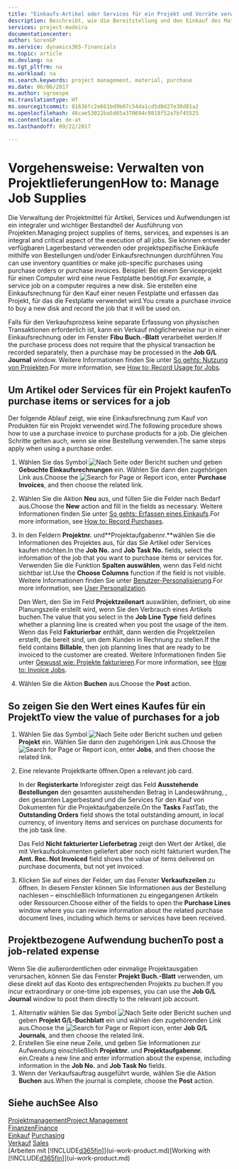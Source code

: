 ```yaml
---
title: "Einkaufs-Artikel oder Services für ein Projekt und Vorräte verwalten| Microsoft Docs"
description: Beschreibt, wie die Bereitstellung und den Einkauf des Materials und Servicearten in Projekten verwaltet wird.
services: project-madeira
documentationcenter: 
author: SorenGP
ms.service: dynamics365-financials
ms.topic: article
ms.devlang: na
ms.tgt_pltfrm: na
ms.workload: na
ms.search.keywords: project management, material, purchase
ms.date: 06/06/2017
ms.author: sgroespe
ms.translationtype: HT
ms.sourcegitcommit: 81636fc2e661bd9b07c54da1cd5d0d27e30d01a2
ms.openlocfilehash: 46cae53022ba5d65a370694c9818f52a7bf45525
ms.contentlocale: de-at
ms.lasthandoff: 09/22/2017

---
```

# <a name="how-to-manage-job-supplies"></a><span data-ttu-id="fba2a-103">Vorgehensweise: Verwalten von Projektlieferungen</span><span class="sxs-lookup"><span data-stu-id="fba2a-103">How to: Manage Job Supplies</span></span>
<span data-ttu-id="fba2a-104">Die Verwaltung der Projektmittel für Artikel, Services und Aufwendungen ist ein integraler und wichtiger Bestandteil der Ausführung von Projekten.</span><span class="sxs-lookup"><span data-stu-id="fba2a-104">Managing project supplies of items, services, and expenses is an integral and critical aspect of the execution of all jobs.</span></span> <span data-ttu-id="fba2a-105">Sie können entweder verfügbaren Lagerbestand verwenden oder projektspezifische Einkäufe mithilfe von Bestellungen und/oder Einkaufsrechnungen durchführen.</span><span class="sxs-lookup"><span data-stu-id="fba2a-105">You can use inventory quantities or make job-specific purchases using purchase orders or purchase invoices.</span></span> <span data-ttu-id="fba2a-106">Beispiel: Bei einem Serviceprojekt für einen Computer wird eine neue Festplatte benötigt.</span><span class="sxs-lookup"><span data-stu-id="fba2a-106">For example, a service job on a computer requires a new disk.</span></span> <span data-ttu-id="fba2a-107">Sie erstellen eine Einkaufsrechnung für den Kauf einer neuen Festplatte und erfassen das Projekt, für das die Festplatte verwendet wird.</span><span class="sxs-lookup"><span data-stu-id="fba2a-107">You create a purchase invoice to buy a new disk and record the job that it will be used on.</span></span>

<span data-ttu-id="fba2a-108">Falls für den Verkaufsprozess keine separate Erfassung von physischen Transaktionen erforderlich ist, kann ein Verkauf möglicherweise nur in einer Einkaufsrechnung oder im Fenster **Fibu Buch.-Blatt** verarbeitet werden.</span><span class="sxs-lookup"><span data-stu-id="fba2a-108">If the purchase process does not require that the physical transaction be recorded separately, then a purchase may be processed in the **Job G/L Journal** window.</span></span> <span data-ttu-id="fba2a-109">Weitere Informationen finden Sie unter [So gehts: Nutzung von Projekten](projects-how-record-job-usage.md).</span><span class="sxs-lookup"><span data-stu-id="fba2a-109">For more information, see [How to: Record Usage for Jobs](projects-how-record-job-usage.md).</span></span>

## <a name="to-purchase-items-or-services-for-a-job"></a><span data-ttu-id="fba2a-110">Um Artikel oder Services für ein Projekt kaufen</span><span class="sxs-lookup"><span data-stu-id="fba2a-110">To purchase items or services for a job</span></span>
<span data-ttu-id="fba2a-111">Der folgende Ablauf zeigt, wie eine Einkaufsrechnung zum Kauf von Produkten für ein Projekt verwendet wird.</span><span class="sxs-lookup"><span data-stu-id="fba2a-111">The following procedure shows how to use a purchase invoice to purchase products for a job.</span></span> <span data-ttu-id="fba2a-112">Die gleichen Schritte gelten auch, wenn sie eine Bestellung verwenden.</span><span class="sxs-lookup"><span data-stu-id="fba2a-112">The same steps apply when using a purchase order.</span></span>  

1. <span data-ttu-id="fba2a-113">Wählen Sie das Symbol ![Nach Seite oder Bericht suchen](media/ui-search/search_small.png "Nach Seite oder Bericht suchen") und geben **Gebuchte Einkaufsrechnungen** ein. Wählen Sie dann den zugehörigen Link aus.</span><span class="sxs-lookup"><span data-stu-id="fba2a-113">Choose the ![Search for Page or Report](media/ui-search/search_small.png "Search for Page or Report icon") icon, enter **Purchase Invoices**, and then choose the related link.</span></span>  
2. <span data-ttu-id="fba2a-114">Wählen Sie die Aktion **Neu** aus, und füllen Sie die Felder nach Bedarf aus.</span><span class="sxs-lookup"><span data-stu-id="fba2a-114">Choose the **New** action and fill in the fields as necessary.</span></span> <span data-ttu-id="fba2a-115">Weitere Informationen finden Sie unter [So gehts: Erfassen eines Einkaufs](purchasing-how-record-purchases.md).</span><span class="sxs-lookup"><span data-stu-id="fba2a-115">For more information, see [How to: Record Purchases](purchasing-how-record-purchases.md).</span></span>
3. <span data-ttu-id="fba2a-116">In den Feldern **Projektnr.** und**Projektaufgabennr.**wählen Sie die Informationen des Projektes aus, für das Sie Artikel oder Services kaufen möchten.</span><span class="sxs-lookup"><span data-stu-id="fba2a-116">In the **Job No.** and **Job Task No.** fields, select the information of the job that you want to purchase items or services for.</span></span> <span data-ttu-id="fba2a-117">Verwenden Sie die Funktion **Spalten auswählen**, wenn das Feld nicht sichtbar ist.</span><span class="sxs-lookup"><span data-stu-id="fba2a-117">Use the **Choose Columns** function if the field is not visible.</span></span> <span data-ttu-id="fba2a-118">Weitere Informationen finden Sie unter [Benutzer-Personalisierung](ui-user-personalization.md).</span><span class="sxs-lookup"><span data-stu-id="fba2a-118">For more information, see [User Personalization](ui-user-personalization.md).</span></span>

    <span data-ttu-id="fba2a-119">Den Wert, den Sie im Feld **Projektzeilenart** auswählen, definiert, ob eine Planungszeile erstellt wird, wenn Sie den Verbrauch eines Artikels buchen.</span><span class="sxs-lookup"><span data-stu-id="fba2a-119">The value that you select in the **Job Line Type** field defines whether a planning line is created when you post the usage of the item.</span></span> <span data-ttu-id="fba2a-120">Wenn das Feld **Fakturierbar** enthält, dann werden die Projektzeilen erstellt, die bereit sind, um dem Kunden in Rechnung zu stellen.</span><span class="sxs-lookup"><span data-stu-id="fba2a-120">If the field contains **Billable**, then job planning lines that are ready to be invoiced to the customer are created.</span></span> <span data-ttu-id="fba2a-121">Weitere Informationen finden Sie unter [Gewusst wie: Projekte fakturieren](projects-how-invoice-jobs.md).</span><span class="sxs-lookup"><span data-stu-id="fba2a-121">For more information, see [How to: Invoice Jobs](projects-how-invoice-jobs.md).</span></span>
4. <span data-ttu-id="fba2a-122">Wählen Sie die Aktion **Buchen** aus.</span><span class="sxs-lookup"><span data-stu-id="fba2a-122">Choose the **Post** action.</span></span>

## <a name="to-view-the-value-of-purchases-for-a-job"></a><span data-ttu-id="fba2a-123">So zeigen Sie den Wert eines Kaufes für ein Projekt</span><span class="sxs-lookup"><span data-stu-id="fba2a-123">To view the value of purchases for a job</span></span>
1. <span data-ttu-id="fba2a-124">Wählen Sie das Symbol ![Nach Seite oder Bericht suchen](media/ui-search/search_small.png "Nach Seite oder Bericht suchen") und geben **Projekt** ein. Wählen Sie dann den zugehörigen Link aus.</span><span class="sxs-lookup"><span data-stu-id="fba2a-124">Choose the ![Search for Page or Report](media/ui-search/search_small.png "Search for Page or Report icon") icon, enter **Jobs**, and then choose the related link.</span></span>
2. <span data-ttu-id="fba2a-125">Eine relevante Projektkarte öffnen.</span><span class="sxs-lookup"><span data-stu-id="fba2a-125">Open a relevant job card.</span></span>

    <span data-ttu-id="fba2a-126">In der **Registerkarte** Inforegister zeigt das Feld **Ausstehende Bestellungen** den gesamten ausstehenden Betrag in Landeswährung, , den gesamten Lagerbestand und die Services für den Kauf von Dokumenten für die Projektaufgabenzeile.</span><span class="sxs-lookup"><span data-stu-id="fba2a-126">On the **Tasks** FastTab, the **Outstanding Orders** field shows the total outstanding amount, in local currency, of inventory items and services on purchase documents for the job task line.</span></span>  

    <span data-ttu-id="fba2a-127">Das Feld **Nicht fakturierter Lieferbetrag** zeigt den Wert der Artikel, die mit Verkaufsdokumenten geliefert aber noch nicht fakturiert wurden.</span><span class="sxs-lookup"><span data-stu-id="fba2a-127">The **Amt. Rec. Not Invoiced** field shows the value of items delivered on purchase documents, but not yet invoiced.</span></span>  
3. <span data-ttu-id="fba2a-128">Klicken Sie auf eines der Felder, um das Fenster **Verkaufszeilen** zu öffnen. In diesem Fenster können Sie Informationen aus der Bestellung nachlesen – einschließlich Informationen zu eingegangenen Artikeln oder Ressourcen.</span><span class="sxs-lookup"><span data-stu-id="fba2a-128">Choose either of the fields to open the **Purchase Lines** window where you can review information about the related purchase document lines, including which items or services have been received.</span></span>

## <a name="to-post-a-job-related-expense"></a><span data-ttu-id="fba2a-129">Projektbezogene Aufwendung buchen</span><span class="sxs-lookup"><span data-stu-id="fba2a-129">To post a job-related expense</span></span>
<span data-ttu-id="fba2a-130">Wenn Sie die außerordentlichen oder einmalige Projektausgaben verursachen, können Sie das Fenster **Projekt Buch.-Blatt** verwenden, um diese direkt auf das Konto des entsprechenden Projekts zu buchen.</span><span class="sxs-lookup"><span data-stu-id="fba2a-130">If you incur extraordinary or one-time job expenses, you can use the **Job G/L Journal** window to post them directly to the relevant job account.</span></span>

1. <span data-ttu-id="fba2a-131">Alternativ wählen Sie das Symbol ![Nach Seite oder Bericht suchen](media/ui-search/search_small.png "Nach Seite oder Bericht suchen") und geben **Projekt G/L-Buchblatt** ein und wählen den zugehörenden Link aus.</span><span class="sxs-lookup"><span data-stu-id="fba2a-131">Choose the ![Search for Page or Report](media/ui-search/search_small.png "Search for Page or Report icon") icon, enter **Job G/L Journals**, and then choose the related link.</span></span>  
2. <span data-ttu-id="fba2a-132">Erstellen Sie eine neue Zeile, und geben Sie Informationen zur Aufwendung einschließlich  **Projektnr.** und **Projektaufgabennr.** ein.</span><span class="sxs-lookup"><span data-stu-id="fba2a-132">Create a new line and enter information about the expense, including information in the **Job No.** and **Job Task No** fields.</span></span>  
3. <span data-ttu-id="fba2a-133">Wenn der Verkaufsauftrag ausgeführt wurde, wählen Sie die Aktion **Buchen** aus.</span><span class="sxs-lookup"><span data-stu-id="fba2a-133">When the journal is complete, choose the **Post** action.</span></span>

## <a name="see-also"></a><span data-ttu-id="fba2a-134">Siehe auch</span><span class="sxs-lookup"><span data-stu-id="fba2a-134">See Also</span></span>
[<span data-ttu-id="fba2a-135">Projektmanagement</span><span class="sxs-lookup"><span data-stu-id="fba2a-135">Project Management</span></span>](projects-manage-projects.md)  
[<span data-ttu-id="fba2a-136">Finanzen</span><span class="sxs-lookup"><span data-stu-id="fba2a-136">Finance</span></span>](finance.md)  
<span data-ttu-id="fba2a-137">[Einkauf](purchasing-manage-purchasing.md)       </span><span class="sxs-lookup"><span data-stu-id="fba2a-137">[Purchasing](purchasing-manage-purchasing.md)       </span></span>  
<span data-ttu-id="fba2a-138">[Verkauf](sales-manage-sales.md)    </span><span class="sxs-lookup"><span data-stu-id="fba2a-138">[Sales](sales-manage-sales.md)    </span></span>  
<span data-ttu-id="fba2a-139">[Arbeiten mit [!INCLUDE[d365fin](includes/d365fin_md.md)]](ui-work-product.md)</span><span class="sxs-lookup"><span data-stu-id="fba2a-139">[Working with [!INCLUDE[d365fin](includes/d365fin_md.md)]](ui-work-product.md)</span></span>  

